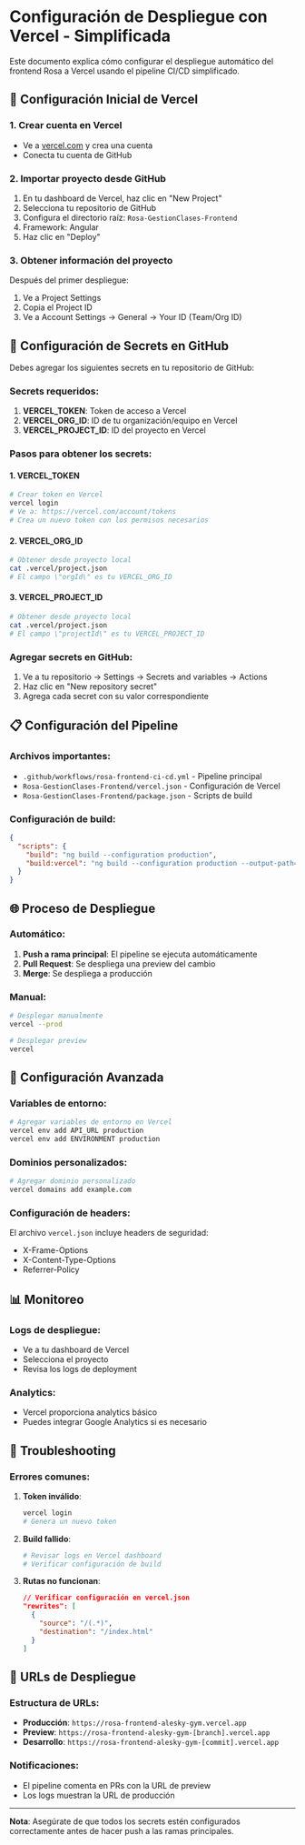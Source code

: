 # Configuración de Despliegue con Vercel - Simplificada

Este documento explica cómo configurar el despliegue automático del frontend Rosa a Vercel usando el pipeline CI/CD simplificado.

## 🚀 Configuración Inicial de Vercel

### 1. Crear cuenta en Vercel
- Ve a [vercel.com](https://vercel.com) y crea una cuenta
- Conecta tu cuenta de GitHub

### 2. Importar proyecto desde GitHub
1. En tu dashboard de Vercel, haz clic en "New Project"
2. Selecciona tu repositorio de GitHub
3. Configura el directorio raíz: `Rosa-GestionClases-Frontend`
4. Framework: Angular
5. Haz clic en "Deploy"

### 3. Obtener información del proyecto
Después del primer despliegue:
1. Ve a Project Settings
2. Copia el Project ID
3. Ve a Account Settings → General → Your ID (Team/Org ID)

## 🔐 Configuración de Secrets en GitHub

Debes agregar los siguientes secrets en tu repositorio de GitHub:

### Secrets requeridos:
1. **VERCEL_TOKEN**: Token de acceso a Vercel
2. **VERCEL_ORG_ID**: ID de tu organización/equipo en Vercel
3. **VERCEL_PROJECT_ID**: ID del proyecto en Vercel

### Pasos para obtener los secrets:

#### 1. VERCEL_TOKEN
```bash
# Crear token en Vercel
vercel login
# Ve a: https://vercel.com/account/tokens
# Crea un nuevo token con los permisos necesarios
```

#### 2. VERCEL_ORG_ID
```bash
# Obtener desde proyecto local
cat .vercel/project.json
# El campo \"orgId\" es tu VERCEL_ORG_ID
```

#### 3. VERCEL_PROJECT_ID
```bash
# Obtener desde proyecto local
cat .vercel/project.json
# El campo \"projectId\" es tu VERCEL_PROJECT_ID
```

### Agregar secrets en GitHub:
1. Ve a tu repositorio → Settings → Secrets and variables → Actions
2. Haz clic en "New repository secret"
3. Agrega cada secret con su valor correspondiente

## 📋 Configuración del Pipeline

### Archivos importantes:
- `.github/workflows/rosa-frontend-ci-cd.yml` - Pipeline principal
- `Rosa-GestionClases-Frontend/vercel.json` - Configuración de Vercel
- `Rosa-GestionClases-Frontend/package.json` - Scripts de build

### Configuración de build:
```json
{
  "scripts": {
    "build": "ng build --configuration production",
    "build:vercel": "ng build --configuration production --output-path=dist/angular"
  }
}
```

## 🌐 Proceso de Despliegue

### Automático:
1. **Push a rama principal**: El pipeline se ejecuta automáticamente
2. **Pull Request**: Se despliega una preview del cambio
3. **Merge**: Se despliega a producción

### Manual:
```bash
# Desplegar manualmente
vercel --prod

# Desplegar preview
vercel
```

## 🔧 Configuración Avanzada

### Variables de entorno:
```bash
# Agregar variables de entorno en Vercel
vercel env add API_URL production
vercel env add ENVIRONMENT production
```

### Dominios personalizados:
```bash
# Agregar dominio personalizado
vercel domains add example.com
```

### Configuración de headers:
El archivo `vercel.json` incluye headers de seguridad:
- X-Frame-Options
- X-Content-Type-Options
- Referrer-Policy

## 📊 Monitoreo

### Logs de despliegue:
- Ve a tu dashboard de Vercel
- Selecciona el proyecto
- Revisa los logs de deployment

### Analytics:
- Vercel proporciona analytics básico
- Puedes integrar Google Analytics si es necesario

## 🐛 Troubleshooting

### Errores comunes:

1. **Token inválido**:
   ```bash
   vercel login
   # Genera un nuevo token
   ```

2. **Build fallido**:
   ```bash
   # Revisar logs en Vercel dashboard
   # Verificar configuración de build
   ```

3. **Rutas no funcionan**:
   ```json
   // Verificar configuración en vercel.json
   "rewrites": [
     {
       "source": "/(.*)",
       "destination": "/index.html"
     }
   ]
   ```

## 📱 URLs de Despliegue

### Estructura de URLs:
- **Producción**: `https://rosa-frontend-alesky-gym.vercel.app`
- **Preview**: `https://rosa-frontend-alesky-gym-[branch].vercel.app`
- **Desarrollo**: `https://rosa-frontend-alesky-gym-[commit].vercel.app`

### Notificaciones:
- El pipeline comenta en PRs con la URL de preview
- Los logs muestran la URL de producción

---

**Nota**: Asegúrate de que todos los secrets estén configurados correctamente antes de hacer push a las ramas principales.
